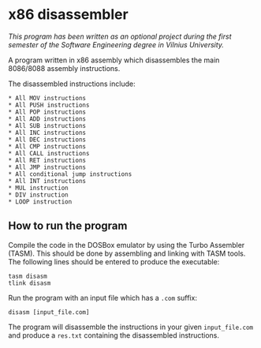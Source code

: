 # x86 disassembler

*This program has been written as an optional project during the first semester of the Software Engineering degree in Vilnius University.*

A program written in x86 assembly which disassembles the main 8086/8088 assembly instructions. 

The disassembled instructions include:

	* All MOV instructions
	* All PUSH instructions
	* All POP instructions
	* All ADD instructions
	* All SUB instructions
	* All INC instructions
	* All DEC instructions
	* All CMP instructions
	* All CALL instructions
	* All RET instructions
	* All JMP instructions
	* All conditional jump instructions
	* All INT instructions
	* MUL instruction
	* DIV instruction
	* LOOP instruction

## How to run the program

Compile the code in the DOSBox emulator by using the Turbo Assembler (TASM). This should be done by assembling and linking with TASM tools. The following lines should be entered to produce the executable:

	tasm disasm
	tlink disasm

Run the program with an input file which has a `.com` suffix:

	disasm [input_file.com]
	
The program will disassemble the instructions in your given `input_file.com` and produce a `res.txt` containing the disassembled instructions.
